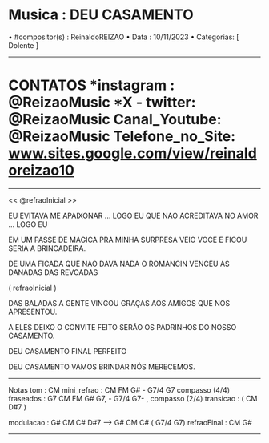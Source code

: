 #  Musica : DEU CASAMENTO
• #compositor(s) : ReinaldoREIZAO
• Data :  10/11/2023
• Categorias: [ Dolente ]

---

CONTATOS
*instagram : @ReizaoMusic   *X - twitter: @ReizaoMusic
Canal_Youtube: @ReizaoMusic
Telefone_no_Site: www.sites.google.com/view/reinaldoreizao10
===
------------------------------------

<< @refraoInicial >>

EU EVITAVA ME APAIXONAR ... LOGO EU
QUE NAO ACREDITAVA NO AMOR ... LOGO EU

EM UM PASSE DE MAGICA
PRA MINHA SURPRESA
VEIO VOCE
E FICOU SERIA A BRINCADEIRA.

DE UMA FICADA QUE NAO DAVA NADA
O ROMANCIN VENCEU AS DANADAS DAS  REVOADAS

( refraoInicial )

DAS BALADAS A GENTE VINGOU
GRAÇAS AOS AMIGOS QUE NOS APRESENTOU.

A ELES DEIXO O CONVITE FEITO
SERÃO OS PADRINHOS DO NOSSO CASAMENTO.

DEU CASAMENTO
FINAL PERFEITO

DEU CASAMENTO
VAMOS BRINDAR NÓS MERECEMOS.

------------------------------------

Notas
tom : CM
mini_refrao : CM FM G# - G7/4 G7  compasso
 (4/4)
fraseados : G7 CM  FM G# G7, - G7/4 G7- , compasso (2/4)
transicao : ( CM D#7 )

modulacao : G# CM C#  D#7 --> G# CM C# ( G7/4 G7)
refraoFinal : CM G#

------------------------------------

